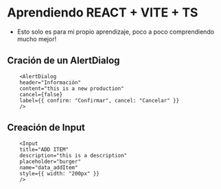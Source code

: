 # Aprendiendo REACT + VITE + TS

- Esto solo es para mi propio aprendizaje, poco a poco comprendiendo mucho mejor!

## Cración de un AlertDialog

```
    <AlertDialog
    header="Información"
    content="this is a new production"
    cancel={false}
    label={{ confirm: "Confirmar", cancel: "Cancelar" }}
    />

```

## Creación de Input

```
    <Input
    title="ADD ITEM"
    description="this is a description"
    placeholder="burger"
    name="data_addItem"
    style={{ width: "200px" }}
    />

```
